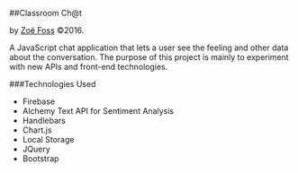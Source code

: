 ##Classroom Ch@t

by <a href="http://zoefoss.com" target="_blank">Zo&euml; Foss</a> &copy;2016.

A JavaScript chat application that lets a user see the feeling and other data about the conversation. The purpose of this project is mainly to experiment with new APIs and front-end technologies.

###Technologies Used
- Firebase
- Alchemy Text API for Sentiment Analysis
- Handlebars
- Chart.js
- Local Storage
- JQuery
- Bootstrap

